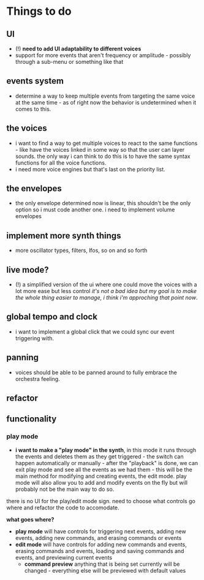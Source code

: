 # Things to do

## UI

- (!) **need to add UI adaptability to different voices**
- support for more events that aren't frequency or amplitude - possibly through a sub-menu or something like that

## events system

- determine a way to keep multiple events from targeting the same voice at the same time - as of right now the behavior is undetermined when it comes to this.

## the voices

- i want to find a way to get multiple voices to react to the same functions - like have the voices linked in some way so that the user can layer sounds. the only way i can think to do this is to have the same syntax functions for all the voice functions.
- i need more voice engines but that's last on the priority list.

## the envelopes

- the only envelope determined now is linear, this shouldn't be the only option so i must code another one. i need to implement volume envelopes

## implement more synth things

- more oscillator types, filters, lfos, so on and so forth

## live mode?

- (!) a simplified version of the ui where one could move the voices with a lot more ease but less control
*it's not a bad idea but my goal is to make the whole thing easier to manage, i think i'm approching that point now*.

## global tempo and clock

- i want to implement a global click that we could sync our event triggering with.

## panning

- voices should be able to be panned around to fully embrace the orchestra feeling.

## refactor

## functionality

### play mode

- **i want to make a "play mode" in the synth**, in this mode it runs through the events and deletes them as they get triggered - the switch can happen automatically or manually - after the "playback" is done, we can exit play mode and see all the events as we had them - this will be the main method for modifying and creating events, the edit mode. play mode will also allow you to add and modify events on the fly but will probably not be the main way to do so.

there is no UI for the play/edit mode sign. need to choose what controls go where and refactor the code to accomodate.

**what goes where?**

- **play mode** will have controls for triggering next events, adding new events, adding new commands, and erasing commands or events
- **edit mode** will have controls for adding new commands and events, erasing commands and events, loading and saving commands and events, and previewing current events
  - **command preview** anything that is being set currently will be changed - everything else will be previewed with default values
